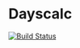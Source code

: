 # Dayscalc
[![Build Status](https://travis-ci.org/Saionaro/dayscalc.svg?branch=development)](https://travis-ci.org/Saionaro/dayscalc)